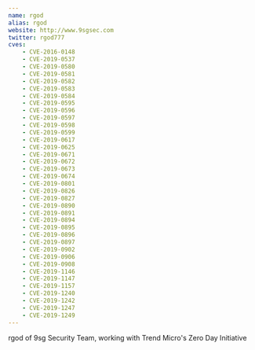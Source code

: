 ```yaml
---
name: rgod
alias: rgod
website: http://www.9sgsec.com
twitter: rgod777
cves:
    - CVE-2016-0148
    - CVE-2019-0537
    - CVE-2019-0580
    - CVE-2019-0581
    - CVE-2019-0582
    - CVE-2019-0583
    - CVE-2019-0584
    - CVE-2019-0595
    - CVE-2019-0596
    - CVE-2019-0597
    - CVE-2019-0598
    - CVE-2019-0599
    - CVE-2019-0617
    - CVE-2019-0625
    - CVE-2019-0671
    - CVE-2019-0672
    - CVE-2019-0673
    - CVE-2019-0674
    - CVE-2019-0801
    - CVE-2019-0826
    - CVE-2019-0827
    - CVE-2019-0890
    - CVE-2019-0891
    - CVE-2019-0894
    - CVE-2019-0895
    - CVE-2019-0896
    - CVE-2019-0897
    - CVE-2019-0902
    - CVE-2019-0906
    - CVE-2019-0908
    - CVE-2019-1146
    - CVE-2019-1147
    - CVE-2019-1157
    - CVE-2019-1240
    - CVE-2019-1242
    - CVE-2019-1247
    - CVE-2019-1249
---
```

rgod of 9sg Security Team, working with Trend Micro's Zero Day Initiative
